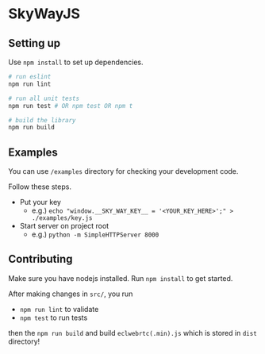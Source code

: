 # SkyWayJS

## Setting up

Use `npm install` to set up dependencies.

```sh
# run eslint
npm run lint

# run all unit tests
npm run test # OR npm test OR npm t

# build the library
npm run build
```

## Examples

You can use `/examples` directory for checking your development code.

Follow these steps.

- Put your key
  - e.g.) `echo "window.__SKY_WAY_KEY__ = '<YOUR_KEY_HERE>';" > ./examples/key.js`
- Start server on project root
  - e.g.) `python -m SimpleHTTPServer 8000`

## Contributing

Make sure you have nodejs installed. Run `npm install` to get started.

After making changes in `src/`, you run

- `npm run lint` to validate
- `npm test` to run tests

then the `npm run build` and build `eclwebrtc(.min).js` which is stored in `dist` directory!

